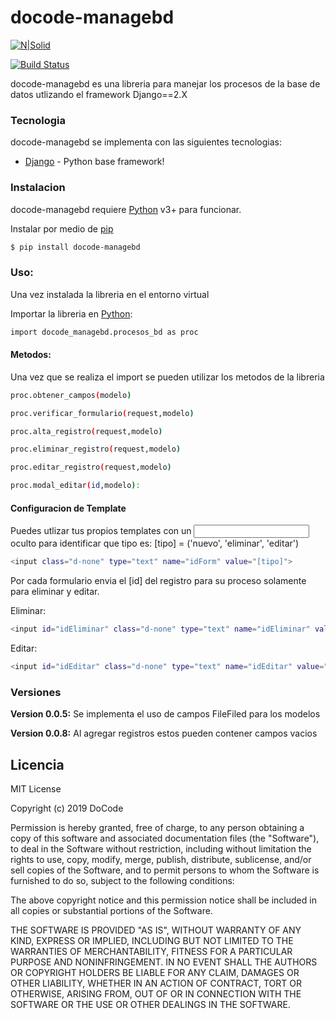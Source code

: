 # docode-managebd

[![N|Solid](https://docode.com.mx/img/poweredbydocode.png)](https://docode.com.mx/)

[![Build Status](https://travis-ci.org/joemccann/dillinger.svg?branch=master)](https://travis-ci.org/joemccann/dillinger)

docode-managebd es una libreria para manejar los procesos de la base de datos utlizando el framework Django==2.X

### Tecnologia

docode-managebd se implementa con las siguientes tecnologias:

* [Django](https://www.djangoproject.com/) - Python base framework!

### Instalacion

docode-managebd requiere [Python](https://www.python.org/) v3+ para funcionar.

Instalar por medio de [pip](https://pypi.org/project/pip/)

```sh
$ pip install docode-managebd
```

### Uso:

Una vez instalada la libreria en el entorno virtual

Importar la libreria en [Python](https://www.python.org/):
```sh
import docode_managebd.procesos_bd as proc
```

#### Metodos:

Una vez que se realiza el import se pueden utilizar los metodos de la libreria

```sh
proc.obtener_campos(modelo)
```
```sh
proc.verificar_formulario(request,modelo)
```
```sh
proc.alta_registro(request,modelo)
```
```sh
proc.eliminar_registro(request,modelo)
```
```sh
proc.editar_registro(request,modelo)
```
```sh
proc.modal_editar(id,modelo):
```


#### Configuracion de Template
Puedes utlizar tus propios templates con un <input> oculto para identificar que tipo es:
[tipo] = ('nuevo', 'eliminar', 'editar')
```sh
<input class="d-none" type="text" name="idForm" value="[tipo]">
```
Por cada formulario envia el [id] del registro para su proceso solamente para eliminar y editar.

Eliminar:
```sh
<input id="idEliminar" class="d-none" type="text" name="idEliminar" value="">
```
Editar:
```sh
<input id="idEditar" class="d-none" type="text" name="idEditar" value="">
```

### Versiones

**Version 0.0.5:** Se implementa el uso de campos FileFiled para los modelos

**Version 0.0.8:** Al agregar registros estos pueden contener campos vacios

Licencia
----
MIT License

Copyright (c) 2019 DoCode

Permission is hereby granted, free of charge, to any person obtaining a copy
of this software and associated documentation files (the "Software"), to deal
in the Software without restriction, including without limitation the rights
to use, copy, modify, merge, publish, distribute, sublicense, and/or sell
copies of the Software, and to permit persons to whom the Software is
furnished to do so, subject to the following conditions:

The above copyright notice and this permission notice shall be included in all
copies or substantial portions of the Software.

THE SOFTWARE IS PROVIDED "AS IS", WITHOUT WARRANTY OF ANY KIND, EXPRESS OR
IMPLIED, INCLUDING BUT NOT LIMITED TO THE WARRANTIES OF MERCHANTABILITY,
FITNESS FOR A PARTICULAR PURPOSE AND NONINFRINGEMENT. IN NO EVENT SHALL THE
AUTHORS OR COPYRIGHT HOLDERS BE LIABLE FOR ANY CLAIM, DAMAGES OR OTHER
LIABILITY, WHETHER IN AN ACTION OF CONTRACT, TORT OR OTHERWISE, ARISING FROM,
OUT OF OR IN CONNECTION WITH THE SOFTWARE OR THE USE OR OTHER DEALINGS IN THE
SOFTWARE.